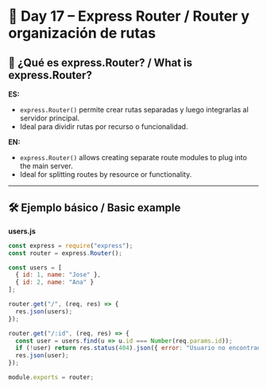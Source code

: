 # 📅 Day 17 – Express Router / Router y organización de rutas

## 🔀 ¿Qué es express.Router? / What is express.Router?
**ES:**  
- `express.Router()` permite crear rutas separadas y luego integrarlas al servidor principal.  
- Ideal para dividir rutas por recurso o funcionalidad.  

**EN:**  
- `express.Router()` allows creating separate route modules to plug into the main server.  
- Ideal for splitting routes by resource or functionality.

---

## 🛠️ Ejemplo básico / Basic example

**users.js**
```js
const express = require("express");
const router = express.Router();

const users = [
  { id: 1, name: "Jose" },
  { id: 2, name: "Ana" }
];

router.get("/", (req, res) => {
  res.json(users);
});

router.get("/:id", (req, res) => {
  const user = users.find(u => u.id === Number(req.params.id));
  if (!user) return res.status(404).json({ error: "Usuario no encontrado" });
  res.json(user);
});

module.exports = router;
